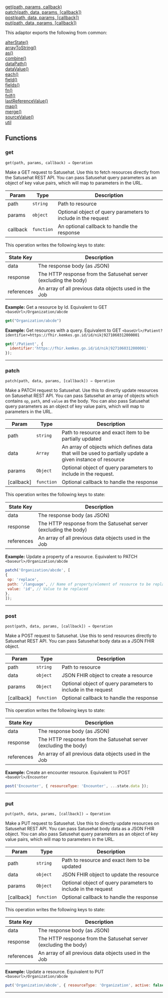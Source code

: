 <dl>
<dt>
    <a href="#get">get(path, params, callback)</a></dt>
<dt>
    <a href="#patch">patch(path, data, params, [callback])</a></dt>
<dt>
    <a href="#post">post(path, data, params, [callback])</a></dt>
<dt>
    <a href="#put">put(path, data, params, [callback])</a></dt>
</dl>


This adaptor exports the following from common:
<dl>
<dt>
    <a href="/adaptors/packages/common-docs#alterstate">alterState()</a>
</dt>
<dt>
    <a href="/adaptors/packages/common-docs#arraytostring">arrayToString()</a>
</dt>
<dt>
    <a href="/adaptors/packages/common-docs#as">as()</a>
</dt>
<dt>
    <a href="/adaptors/packages/common-docs#combine">combine()</a>
</dt>
<dt>
    <a href="/adaptors/packages/common-docs#datapath">dataPath()</a>
</dt>
<dt>
    <a href="/adaptors/packages/common-docs#datavalue">dataValue()</a>
</dt>
<dt>
    <a href="/adaptors/packages/common-docs#each">each()</a>
</dt>
<dt>
    <a href="/adaptors/packages/common-docs#field">field()</a>
</dt>
<dt>
    <a href="/adaptors/packages/common-docs#fields">fields()</a>
</dt>
<dt>
    <a href="/adaptors/packages/common-docs#fn">fn()</a>
</dt>
<dt>
    <a href="/adaptors/packages/common-docs#fnif">fnIf()</a>
</dt>
<dt>
    <a href="/adaptors/packages/common-docs#lastreferencevalue">lastReferenceValue()</a>
</dt>
<dt>
    <a href="/adaptors/packages/common-docs#map">map()</a>
</dt>
<dt>
    <a href="/adaptors/packages/common-docs#merge">merge()</a>
</dt>
<dt>
    <a href="/adaptors/packages/common-docs#sourcevalue">sourceValue()</a>
</dt>
<dt>
    <a href="/adaptors/packages/common-docs#util">util</a>
</dt></dl>

## Functions
### get

<p><code>get(path, params, callback) ⇒ Operation</code></p>

Make a GET request to Satusehat. Use this to fetch resources directly from the Satusehat REST API.
You can pass Satusehat query parameters as an object of key value pairs, which will map to parameters
in the URL.


| Param | Type | Description |
| --- | --- | --- |
| path | <code>string</code> | Path to resource |
| params | <code>object</code> | Optional object of query parameters to include in the request |
| callback | <code>function</code> | An optional callback to handle the response |

This operation writes the following keys to state:

| State Key | Description |
| --- | --- |
| data | The response body (as JSON) |
| response | The HTTP response from the Satusehat server (excluding the body) |
| references | An array of all previous data objects used in the Job |

**Example:** Get a resource by Id. Equivalent to GET `<baseUrl>/Organization/abcde`
```js
get("Organization/abcde")
```
**Example:** Get resources with a query. Equivalent to GET `<baseUrl>/Patient?identifier=https://fhir.kemkes.go.id/id/nik|9271060312000001`
```js
get('/Patient', {
  identifier:'https://fhir.kemkes.go.id/id/nik|9271060312000001'
});
```

* * *

### patch

<p><code>patch(path, data, params, [callback]) ⇒ Operation</code></p>

Make a PATCH request to Satusehat. Use this to directly update resources on Satusehat REST API.
You can pass Satusehat an array of objects which contains `op`, `path`, and `value` as the body. You can also pass Satusehat query parameters as an object of key value pairs, which will map to parameters
in the URL.


| Param | Type | Description |
| --- | --- | --- |
| path | <code>string</code> | Path to resource and exact item to be partially updated |
| data | <code>Array</code> | An array of objects which defines data that will be used to partially update a given instance of resource |
| params | <code>Object</code> | Optional object of query parameters to include in the request. |
| [callback] | <code>function</code> | Optional callback to handle the response |

This operation writes the following keys to state:

| State Key | Description |
| --- | --- |
| data | The response body (as JSON) |
| response | The HTTP response from the Satusehat server (excluding the body) |
| references | An array of all previous data objects used in the Job |

**Example:** Update a property of a resource. Equivalent to PATCH `<baseurl>/Organization/abcde`
```js
patch('Organization/abcde', [
{
 op: 'replace',
 path: '/language', // Name of property/element of resource to be replaced
 value: 'id', // Value to be replaced
},
]);
```

* * *

### post

<p><code>post(path, data, params, [callback]) ⇒ Operation</code></p>

Make a POST request to Satusehat. Use this to send resources directly to Satusehat REST API.
You can pass Satusehat body data as a JSON FHIR object.


| Param | Type | Description |
| --- | --- | --- |
| path | <code>string</code> | Path to resource |
| data | <code>object</code> | JSON FHIR object to create a resource |
| params | <code>Object</code> | Optional object of query parameters to include in the request |
| [callback] | <code>function</code> | Optional callback to handle the response |

This operation writes the following keys to state:

| State Key | Description |
| --- | --- |
| data | The response body (as JSON) |
| response | The HTTP response from the Satusehat server (excluding the body) |
| references | An array of all previous data objects used in the Job |

**Example:** Create an encounter resource. Equivalent to POST `<baseUrl>/Encounter`
```js
post('Encounter', { resourceType: 'Encounter', ...state.data });
```

* * *

### put

<p><code>put(path, data, params, [callback]) ⇒ Operation</code></p>

Make a PUT request to Satusehat. Use this to directly update resources on Satusehat REST API.
You can pass Satusehat body data as a JSON FHIR object. You can also pass Satusehat query parameters as an object of key value pairs, which will map to parameters
in the URL.


| Param | Type | Description |
| --- | --- | --- |
| path | <code>string</code> | Path to resource and exact item to be updated |
| data | <code>object</code> | JSON FHIR object to update the resource |
| params | <code>Object</code> | Optional object of query parameters to include in the request |
| [callback] | <code>function</code> | Optional callback to handle the response |

This operation writes the following keys to state:

| State Key | Description |
| --- | --- |
| data | The response body (as JSON) |
| response | The HTTP response from the Satusehat server (excluding the body) |
| references | An array of all previous data objects used in the Job |

**Example:** Update a resource. Equivalent to PUT `<baseurl>/Organization/abcde`
```js
put('Organization/abcde', { resourceType: 'Organization', active: false });
```

* * *



